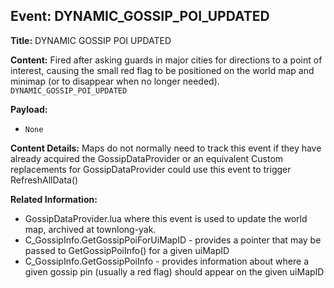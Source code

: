 ## Event: DYNAMIC_GOSSIP_POI_UPDATED

**Title:** DYNAMIC GOSSIP POI UPDATED

**Content:**
Fired after asking guards in major cities for directions to a point of interest, causing the small red flag to be positioned on the world map and minimap (or to disappear when no longer needed).
`DYNAMIC_GOSSIP_POI_UPDATED`

**Payload:**
- `None`

**Content Details:**
Maps do not normally need to track this event if they have already acquired the GossipDataProvider or an equivalent
Custom replacements for GossipDataProvider could use this event to trigger RefreshAllData()

**Related Information:**
- GossipDataProvider.lua where this event is used to update the world map, archived at townlong-yak.
- C_GossipInfo.GetGossipPoiForUiMapID - provides a pointer that may be passed to GetGossipPoiInfo() for a given uiMapID
- C_GossipInfo.GetGossipPoiInfo - provides information about where a given gossip pin (usually a red flag) should appear on the given uiMapID